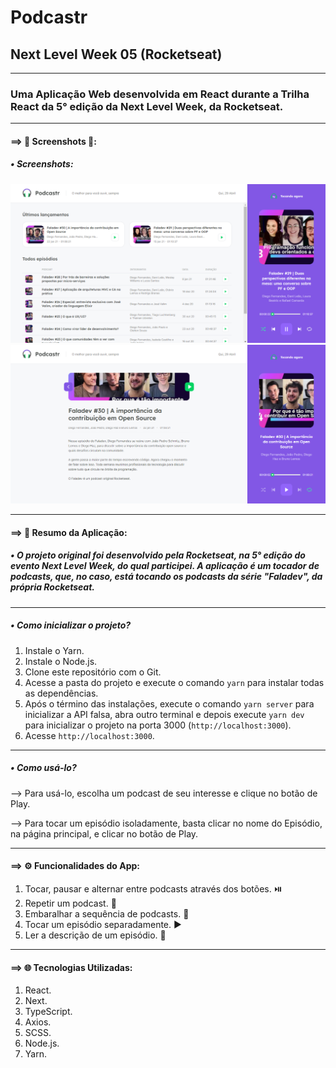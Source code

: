 # Podcastr
 ## Next Level Week 05 (Rocketseat)

---

### Uma Aplicação Web desenvolvida em React durante a Trilha React da 5° edição da Next Level Week, da Rocketseat.

---

#### ==> 📸 Screenshots 📸:
 ##### • Screenshots:
   ![](/public/screenshots/podcastr-screenshot-1.png)
   ![](/public/screenshots/podcastr-screenshot-2.png)

---

#### ==> 📝 Resumo da Aplicação:
 ##### • O projeto original foi desenvolvido pela Rocketseat, na 5° edição do evento Next Level Week, do qual participei. A aplicação é um tocador de podcasts, que, no caso, está tocando os podcasts da série "Faladev", da própria Rocketseat.

---

 ##### • Como inicializar o projeto?
  1. Instale o Yarn.
  2. Instale o Node.js.
  3. Clone este repositório com o Git.
  4. Acesse a pasta do projeto e execute o comando `yarn` para instalar todas as dependências.
  5. Após o término das instalações, execute o comando `yarn server` para inicializar a API falsa, abra outro terminal e depois execute `yarn dev` para inicializar o projeto na porta 3000 (`http://localhost:3000`).
  6. Acesse `http://localhost:3000`.

---

 ##### • Como usá-lo?
  --> Para usá-lo, escolha um podcast de seu interesse e clique no botão de Play.
  
  --> Para tocar um episódio isoladamente, basta clicar no nome do Episódio, na página principal, e clicar no botão de Play.

---

#### ==> ⚙️ Funcionalidades do App:
 1. Tocar, pausar e alternar entre podcasts através dos botões. ⏯️
 2. Repetir um podcast. 🔁
 3. Embaralhar a sequência de podcasts. 🔀
 4. Tocar um episódio separadamente. ▶️
 5. Ler a descrição de um episódio. 📝

---

#### ==> 🌐 Tecnologias Utilizadas:
 1. React.
 2. Next.
 3. TypeScript.
 4. Axios.
 5. SCSS.
 6. Node.js.
 7. Yarn.
